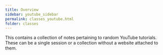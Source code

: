 ```yaml
---
title: Overview
sidebar: youtube_sidebar
permalink: classes_youtube.html
folder: classes
---
```


This contains a collection of notes pertaining to random YouTube tutorials.  These can be a single session or a collection without a website attached to them.